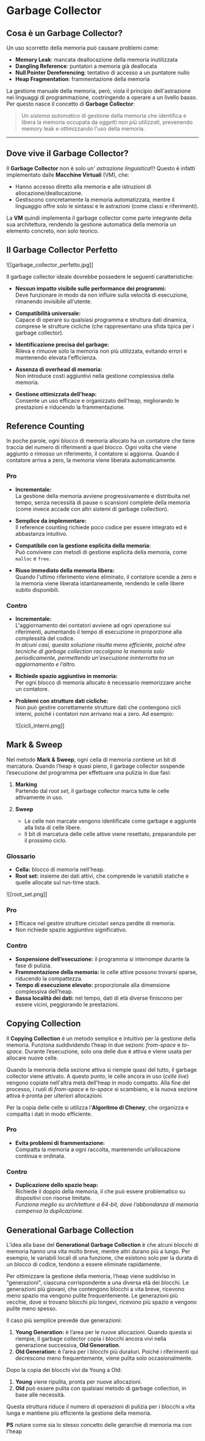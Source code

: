 
# Garbage Collector

## Cosa è un Garbage Collector?

Un uso scorretto della memoria può causare problemi come:
- **Memory Leak**: mancata deallocazione della memoria inutilizzata
- **Dangling Reference**: puntatori a memoria già deallocata
- **Null Pointer Dereferencing**: tentativo di accesso a un puntatore nullo
- **Heap Fragmentation**: frammentazione della memoria

La gestione manuale della memoria, però, viola il principio dell'astrazione nei linguaggi di programmazione, costringendo a operare a un livello basso. Per questo nasce il concetto di **Garbage Collector**:

> Un _sistema automatico_ di gestione della memoria che identifica e libera la memoria occupata da _oggetti non più utilizzati_, prevenendo memory leak e ottimizzando l'uso della memoria.

---

## Dove vive il Garbage Collector?

Il **Garbage Collector** non è solo un' *astrazione linguistica*!!!
Questo è infatti implementato dalle **Macchine Virtuali** (VM), che:

- Hanno accesso diretto alla memoria e alle istruzioni di allocazione/deallocazione.
- Gestiscono concretamente la memoria automatizzata, mentre il linguaggio offre solo le sintassi e le astrazioni (come classi e riferimenti).

La **VM** quindi implementa il garbage collector come parte integrante della sua architettura, rendendo la gestione automatica della memoria un elemento concreto, non solo teorico.

## Il Garbage Collector Perfetto
![[garbage_collector_perfetto.jpg]]

Il garbage collector ideale dovrebbe possedere le seguenti caratteristiche:

* **Nessun impatto visibile sulle performance dei programmi:**  
    Deve funzionare in modo da non influire sulla velocità di esecuzione, rimanendo invisibile all'utente.

* **Compatibilità universale:**  
    Capace di operare su qualsiasi programma e struttura dati dinamica, comprese le strutture cicliche (che rappresentano una sfida tipica per i garbage collector).

* **Identificazione precisa del garbage:**  
    Rileva e rimuove solo la memoria non più utilizzata, evitando errori e mantenendo elevata l'efficienza.

* **Assenza di overhead di memoria:**  
    Non introduce costi aggiuntivi nella gestione complessiva della memoria.

* **Gestione ottimizzata dell'heap:**  
    Consente un uso efficace e organizzato dell'heap, migliorando le prestazioni e riducendo la frammentazione.

## Reference Counting

In poche parole, ogni blocco di memoria allocato ha un contatore che tiene traccia del numero di riferimenti a quel blocco. Ogni volta che viene aggiunto o rimosso un riferimento, il contatore si aggiorna. Quando il contatore arriva a zero, la memoria viene liberata automaticamente.

### Pro

* **Incrementale:**  
    La gestione della memoria avviene progressivamente e distribuita nel tempo, senza necessità di pause o scansioni complete della memoria (come invece accade con altri sistemi di garbage collection).

* **Semplice da implementare:**  
    Il reference counting richiede poco codice per essere integrato ed è abbastanza intuitivo.

* **Compatibile con la gestione esplicita della memoria:**  
    Può convivere con metodi di gestione esplicita della memoria, come `malloc` e `free`.

* **Riuso immediato della memoria libera:**  
    Quando l'ultimo riferimento viene eliminato, il contatore scende a zero e la memoria viene liberata istantaneamente, rendendo le celle libere subito disponibili.

### Contro

* **Incrementale:**  
    L'aggiornamento dei contatori avviene ad ogni operazione sui riferimenti, aumentando il tempo di esecuzione in proporzione alla complessità del codice.  
    _In alcuni casi, questa soluzione risulta meno efficiente, poiché altre tecniche di garbage collection raccolgono la memoria solo periodicamente, permettendo un'esecuzione ininterrotta tra un aggiornamento e l’altro._

* **Richiede spazio aggiuntivo in memoria:**  
    Per ogni blocco di memoria allocato è necessario memorizzare anche un contatore.

* **Problemi con strutture dati cicliche:**  
    Non può gestire correttamente strutture dati che contengono cicli interni, poiché i contatori non arrivano mai a zero.  Ad esempio:
    
    ![[cicli_interni.png]]

## Mark & Sweep

Nel metodo **Mark & Sweep**, ogni cella di memoria contiene un bit di marcatura. Quando l’heap è quasi pieno, il garbage collector sospende l’esecuzione del programma per effettuare una pulizia in due fasi:

1. **Marking**  
    Partendo dal *root set*, il garbage collector marca tutte le celle attivamente in uso.

2. **Sweep**  
    - Le celle non marcate vengono identificate come garbage e aggiunte alla lista di celle libere.
    - Il bit di marcatura delle celle attive viene resettato, preparandole per il prossimo ciclo.

### Glossario
- **Cella:** blocco di memoria nell'heap.
- **Root set:** insieme dei dati attivi, che comprende le variabili statiche e quelle allocate sul run-time stack.

![[root_set.png]]

### Pro

* Efficace nel gestire strutture circolari senza perdite di memoria.
* Non richiede spazio aggiuntivo significativo.

### Contro

* **Sospensione dell’esecuzione:** il programma si interrompe durante la fase di pulizia.
* **Frammentazione della memoria:** le celle attive possono trovarsi sparse, riducendo la compattezza.
* **Tempo di esecuzione elevato:** proporzionale alla dimensione complessiva dell’heap.
* **Bassa località dei dati:** nel tempo, dati di età diverse finiscono per essere vicini, peggiorando le prestazioni.

## Copying Collection

Il **Copying Collection** è un metodo semplice e intuitivo per la gestione della memoria. Funziona suddividendo l’heap in due sezioni: *from-space* e *to-space*. Durante l’esecuzione, solo una delle due è attiva e viene usata per allocare nuove celle.

Quando la memoria della sezione attiva si riempie quasi del tutto, il garbage collector viene attivato. A questo punto, le celle ancora in uso (*celle live*) vengono copiate nell'altra metà dell'heap in modo compatto. Alla fine del processo, i ruoli di *from-space* e *to-space* si scambiano, e la nuova sezione attiva è pronta per ulteriori allocazioni.

Per la copia delle celle si utilizza l’**Algoritmo di Cheney**, che organizza e compatta i dati in modo efficiente.

### Pro

* **Evita problemi di frammentazione:**  
    Compatta la memoria a ogni raccolta, mantenendo un’allocazione continua e ordinata.

### Contro

* **Duplicazione dello spazio heap:**  
    Richiede il doppio della memoria, il che può essere problematico su dispositivi con risorse limitate.  
    _Funziona meglio su architetture a 64-bit, dove l’abbondanza di memoria compensa la duplicazione._


## Generational Garbage Collection

L’idea alla base del **Generational Garbage Collection** è che alcuni blocchi di memoria hanno una vita molto breve, mentre altri durano più a lungo. Per esempio, le variabili locali di una funzione, che esistono solo per la durata di un blocco di codice, tendono a essere eliminate rapidamente. 

Per ottimizzare la gestione della memoria, l’heap viene suddiviso in "generazioni", ciascuna corrispondente a una diversa età dei blocchi. Le generazioni più giovani, che contengono blocchi a vita breve, ricevono meno spazio ma vengono pulite frequentemente. Le generazioni più vecchie, dove si trovano blocchi più longevi, ricevono più spazio e vengono pulite meno spesso.

Il caso più semplice prevede due generazioni:
1. **Young Generation:** è l’area per le nuove allocazioni. Quando questa si riempie, il garbage collector copia i blocchi ancora vivi nella generazione successiva, **Old Generation**.
2. **Old Generation:** è l’area per i blocchi più duraturi. Poiché i riferimenti qui decrescono meno frequentemente, viene pulita solo occasionalmente.

Dopo la copia dei blocchi vivi da Young a Old:
1. **Young** viene ripulita, pronta per nuove allocazioni.
2. **Old** può essere pulita con qualsiasi metodo di garbage collection, in base alle necessità.

Questa struttura riduce il numero di operazioni di pulizia per i blocchi a vita lunga e mantiene più efficiente la gestione della memoria.

**PS** notare come sia lo stesso concetto delle gerarchie di memoria ma con l'heap 
